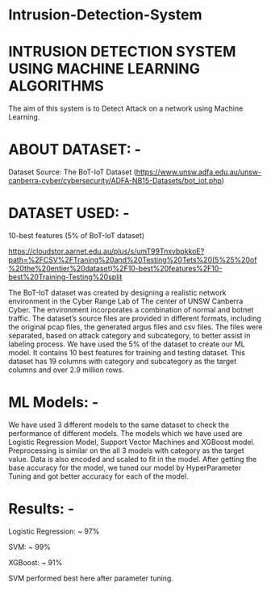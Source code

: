 # Intrusion-Detection-System
# INTRUSION DETECTION SYSTEM USING MACHINE LEARNING ALGORITHMS

The aim of this system is to Detect Attack on a network using Machine Learning.

# ABOUT DATASET: -
Dataset Source: The BoT-IoT Dataset
(https://www.unsw.adfa.edu.au/unsw-canberra-cyber/cybersecurity/ADFA-NB15-Datasets/bot_iot.php)

# DATASET USED: -
10-best features (5% of BoT-IoT dataset)

https://cloudstor.aarnet.edu.au/plus/s/umT99TnxvbpkkoE?path=%2FCSV%2FTraning%20and%20Testing%20Tets%20(5%25%20of%20the%20entier%20dataset)%2F10-best%20features%2F10-best%20Training-Testing%20split

The BoT-IoT dataset was created by designing a realistic network environment in the Cyber Range Lab of The center of UNSW Canberra Cyber. The environment incorporates a combination of normal and botnet traffic. The dataset’s source files are provided in different formats, including the original pcap files, the generated argus files and csv files. The files were separated, based on attack category and subcategory, to better assist in labeling process.
We have used the 5% of the dataset to create our ML model. It contains 10 best features for training and testing dataset. This dataset has 19 columns with category and subcategory as the target columns and over 2.9 million rows.

# ML Models: -
We have used 3 different models to the same dataset to check the performance of different models. The models which we have used are Logistic Regression Model, Support Vector Machines and XGBoost model. Preprocessing is similar on the all 3 models with category as the target value. Data is also encoded and scaled to fit in the model. After getting the base accuracy for the model, we tuned our model by HyperParameter Tuning and got better accuracy for each of the model.

# Results: -

Logistic Regression: ~ 97%

SVM: ~ 99%

XGBoost: ~ 91%

SVM performed best here after parameter tuning.
